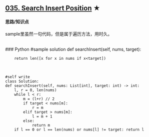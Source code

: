 ## [035. Search Insert Position][1] ★
[1]: https://leetcode.com/problems/search-insert-position/

    
#### 思路/知识点
sample里虽然一句代码，但是属于遍历方法，用时久。


  <br />  
### Python
    #sample solution
    def searchInsert(self, nums, target):
            
        return len([x for x in nums if x<target])
        

  <br /> 



    #self write
    class Solution:
    def searchInsert(self, nums: List[int], target: int) -> int:
        l, r = 0, len(nums)
        while l < r:
            m = (l+r) // 2
            if target < nums[m]:
                r = m
            elif target > nums[m]:
                l = m + 1
            else:
                return m
        if l == 0 or l == len(nums) or nums[l] != target: return l
                
